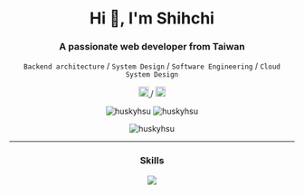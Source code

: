 <h1 align="center">Hi 👋, I'm Shihchi</h1>
<h3 align="center">A passionate web developer from Taiwan</h3>
<p align="center">
  <code>Backend architecture</code> / <code>System Design</code> / <code>Software Engineering</code> / <code>Cloud System Design</code>
</p>

<p align="center">
  <a href="mailto:schi.hsu@gmail.com">
    <img src="https://upload.wikimedia.org/wikipedia/commons/7/7e/Gmail_icon_%282020%29.svg" height="18px"/>
  </a>
  <span> / </span>
  <a href="https://www.linkedin.com/in/shihchihsu">
    <img src="https://content.linkedin.com/content/dam/me/business/en-us/amp/brand-site/v2/bg/LI-Logo.svg.original.svg" height="18px"/>
  </a>
</p>

<p align="center">
  <img src="https://github-readme-stats.vercel.app/api?username=huskyhsu&show_icons=true&theme=gotham&count_private=true&cache_seconds=86400&hide_title=true&include_all_commits=true&line_height=25&hide_border=true" alt="huskyhsu"/>
  <img src="https://github-readme-stats.vercel.app/api/top-langs/?username=huskyhsu&layout=compact&theme=gotham&hide_border=true&card_width=220" alt="huskyhsu"/>
</p>

<p align="center">
  <img align="center" src="https://github-readme-streak-stats.herokuapp.com/?user=huskyhsu" alt="huskyhsu" />
</p>

---

 <h3 align="center">Skills</h3>
 <p align="center">
  <img src="https://skillicons.dev/icons?i=nodejs,js,aws" />
</p>
